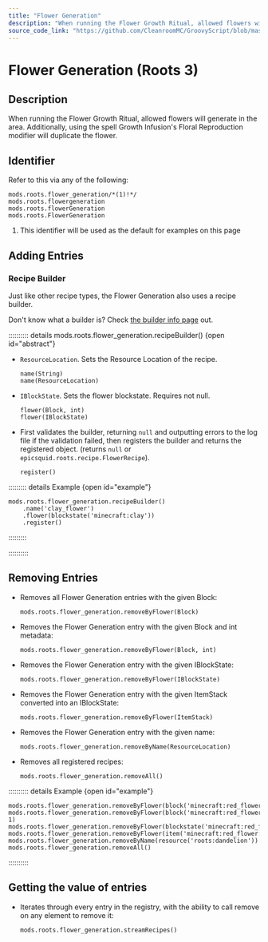 ```yaml
---
title: "Flower Generation"
description: "When running the Flower Growth Ritual, allowed flowers will generate in the area. Additionally, using the spell Growth Infusion's Floral Reproduction modifier will duplicate the flower."
source_code_link: "https://github.com/CleanroomMC/GroovyScript/blob/master/src/main/java/com/cleanroommc/groovyscript/compat/mods/roots/FlowerGeneration.java"
---
```


# Flower Generation (Roots 3)

## Description

When running the Flower Growth Ritual, allowed flowers will generate in the area. Additionally, using the spell Growth Infusion's Floral Reproduction modifier will duplicate the flower.

## Identifier

Refer to this via any of the following:

```groovy:no-line-numbers {1}
mods.roots.flower_generation/*(1)!*/
mods.roots.flowergeneration
mods.roots.flowerGeneration
mods.roots.FlowerGeneration
```

1. This identifier will be used as the default for examples on this page

## Adding Entries

### Recipe Builder

Just like other recipe types, the Flower Generation also uses a recipe builder.

Don't know what a builder is? Check [the builder info page](../../../groovy/builder.md) out.

:::::::::: details mods.roots.flower_generation.recipeBuilder() {open id="abstract"}
- `ResourceLocation`. Sets the Resource Location of the recipe.

    ```groovy:no-line-numbers
    name(String)
    name(ResourceLocation)
    ```

- `IBlockState`. Sets the flower blockstate. Requires not null.

    ```groovy:no-line-numbers
    flower(Block, int)
    flower(IBlockState)
    ```

- First validates the builder, returning `null` and outputting errors to the log file if the validation failed, then registers the builder and returns the registered object. (returns `null` or `epicsquid.roots.recipe.FlowerRecipe`).

    ```groovy:no-line-numbers
    register()
    ```

::::::::: details Example {open id="example"}
```groovy:no-line-numbers
mods.roots.flower_generation.recipeBuilder()
    .name('clay_flower')
    .flower(blockstate('minecraft:clay'))
    .register()
```

:::::::::

::::::::::

## Removing Entries

- Removes all Flower Generation entries with the given Block:

    ```groovy:no-line-numbers
    mods.roots.flower_generation.removeByFlower(Block)
    ```

- Removes the Flower Generation entry with the given Block and int metadata:

    ```groovy:no-line-numbers
    mods.roots.flower_generation.removeByFlower(Block, int)
    ```

- Removes the Flower Generation entry with the given IBlockState:

    ```groovy:no-line-numbers
    mods.roots.flower_generation.removeByFlower(IBlockState)
    ```

- Removes the Flower Generation entry with the given ItemStack converted into an IBlockState:

    ```groovy:no-line-numbers
    mods.roots.flower_generation.removeByFlower(ItemStack)
    ```

- Removes the Flower Generation entry with the given name:

    ```groovy:no-line-numbers
    mods.roots.flower_generation.removeByName(ResourceLocation)
    ```

- Removes all registered recipes:

    ```groovy:no-line-numbers
    mods.roots.flower_generation.removeAll()
    ```

:::::::::: details Example {open id="example"}
```groovy:no-line-numbers
mods.roots.flower_generation.removeByFlower(block('minecraft:red_flower'))
mods.roots.flower_generation.removeByFlower(block('minecraft:red_flower'), 1)
mods.roots.flower_generation.removeByFlower(blockstate('minecraft:red_flower:2'))
mods.roots.flower_generation.removeByFlower(item('minecraft:red_flower:3'))
mods.roots.flower_generation.removeByName(resource('roots:dandelion'))
mods.roots.flower_generation.removeAll()
```

::::::::::

## Getting the value of entries

- Iterates through every entry in the registry, with the ability to call remove on any element to remove it:

    ```groovy:no-line-numbers
    mods.roots.flower_generation.streamRecipes()
    ```
